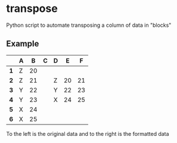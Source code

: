 # transpose
Python script to automate transposing a column of data in "blocks"

## Example

|             | A           | B           | C           | D           | E           | F           |
| ----------- | ----------- | ----------- | ----------- | ----------- | ----------- | ----------- |
| **1**           | Z           | 20          |             |             |             |             |
| **2**           | Z           | 21          |             | Z           | 20          | 21          |
| **3**           | Y           | 22          |             | Y           | 22          | 23          |
| **4**           | Y           | 23          |             | X           | 24          | 25          |
| **5**           | X           | 24          |             |             |             |             |
| **6**           | X           | 25          |             |             |             |             |

To the left is the original data and to the right is the formatted data

